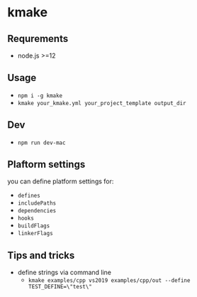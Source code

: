 # kmake

## Requrements
* node.js >=12

## Usage
* `npm i -g kmake`
* `kmake your_kmake.yml your_project_template output_dir`

## Dev
* `npm run dev-mac`

## Plaftorm settings
you can define platform settings for:
* `defines`
* `includePaths`
* `dependencies`
* `hooks`
* `buildFlags`
* `linkerFlags`

## Tips and tricks

* define strings via command line
  * `kmake examples/cpp vs2019 examples/cpp/out --define TEST_DEFINE=\"test\"`
